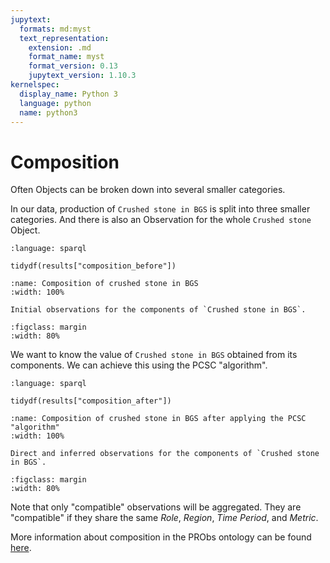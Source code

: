 ```yaml
---
jupytext:
  formats: md:myst
  text_representation:
    extension: .md
    format_name: myst
    format_version: 0.13
    jupytext_version: 1.10.3
kernelspec:
  display_name: Python 3
  language: python
  name: python3
---
```


# Composition

Often Objects can be broken down into several smaller categories.

In our data, production of `Crushed stone in BGS` is split into three smaller categories.
And there is also an Observation for the whole `Crushed stone` Object.

```{literalinclude} queries/composition_before.rq
:language: sparql
```

```{code-cell} ipython3
tidydf(results["composition_before"])
```

```{figure} figures/CompositionBefore.svg
:name: Composition of crushed stone in BGS
:width: 100%

Initial observations for the components of `Crushed stone in BGS`.
```

```{figure} figures/CE-Legend_vertical.svg
:figclass: margin
:width: 80%
```

We want to know the value of `Crushed stone in BGS` obtained from its components.
We can achieve this using the PCSC "algorithm".

```{literalinclude} queries/composition_after.rq
:language: sparql
```

```{code-cell} ipython3
tidydf(results["composition_after"])
```

```{figure} figures/CompositionAfter.svg
:name: Composition of crushed stone in BGS after applying the PCSC "algorithm"
:width: 100%

Direct and inferred observations for the components of `Crushed stone in BGS`.
```

```{figure} figures/CE-Legend_vertical.svg
:figclass: margin
:width: 80%
```

Note that only "compatible" observations will be aggregated.
They are "compatible" if they share the same _Role_, _Region_, _Time Period_, and _Metric_.

More information about composition in the PRObs ontology can be found [here](https://ukfires.github.io/probs-ontology).
